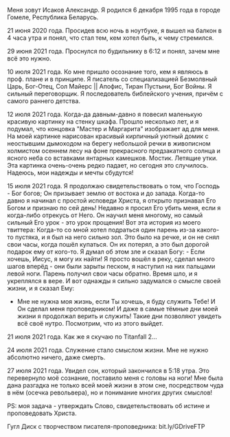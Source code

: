 Меня зовут Исаков Александр. Я родился 6 декабря 1995 года в городе Гомеле, 
Республика Беларусь. 
 

 21 июня 2020 года. Просидев всю ночь в ноутбуке, я вышел на балкон в 4 часа утра 
и понял, что стал тем, кем хотел быть, к чему стремился.


 29 июня 2021 года. Проснулся по будильнику в 6:12 и понял, зачем мне всё это нужно.


 10 июля 2021 года. Ко мне пришло осознание того, кем я являюсь в проф. плане
и в принципе. 
Я писатель со специализацией
Безмолвный Царь, Бог-Отец, Сол Майерс || Апофис, Тиран Пустыни, Бог Войны.
Я сильный переговорщик. 
Я последователь библейского учения, причём с самого раннего детства.


 12 июля 2021 года. Когда-да давным-давно я повесил маленькую красивую картинку
на стенку шкафа. Прошло несколько лет, и я подумал, что концовка "Мастер и 
Маргарита" изображает ад для меня. 
 На моей картинке нарисован красивый кирпичный уютный домик с неостывшим
дымоходом на берегу небольшой речки в живописном холмистом осеннем лесу на фоне
прекрасного предзакатного солнца и ясного неба со вставками янтарных камешков.
Мостик. Летящие утки. 
 Эта картинка очень-очень редко падает, но сегодня это случилось.
 Надеюсь, мои надежды и мечты сбудутся!
 
 
 15 июля 2021 года. Я продолжаю свидетельствовать о том, что Господь - Бог богов;
Он призывает землю от востока и до запада. 
 Когда-то давно я начинал с простой исповеди Христа, я открыто признавал Его Богом
и признаю по сей день! Недавно я просил Его убить меня, если я когда-либо отрекусь
от Него. 
 Он научил меня многому, но самый сильный Его урок - это урок прощения! Вот эта 
история из моего твиттера: Когда-то со мной хотел подраться один парень из-за
какого-то пустяка, и я был на него сильно зол. Это было на речке, и он не снял 
свои часы, когда пошёл купаться. Он их потерял, а это был дорогой подарок ему от 
кого-то. Я думал об этом зле и сказал Богу: - Если хочешь, Иисус, я могу их найти!
Я просто вошёл в реку, сделал много шагов вперёд - они были зарыты песком, я 
наступил на них пальцами левой ноги. Парень получил свои часы обратно.
 Время шло, и я укреплялся в вере. И вот однажды я сильно задумался о смысле 
своей жизни, и я сказал Ему: 
- Мне не нужна моя жизнь, если Ты хочешь, я буду служить Тебе! 
И Он сделал меня проповедником! 
 И даже в самые тёмные дни моей жизни я продолжал верить и служить! Такие дни
позволяют увидеть всё своё нутро. Посмотрим, что из этого выйдет.


 21 июля 2021 года. Как же я скучаю по Titanfall 2...
 

 24 июля 2021 года. Служение стало смыслом жизни. Мне не нужно абсолютно ничего, 
даже смерть.

 
 27 июля 2021 года. Увидел сон, который закончился в 5:18 утра. Это перевернуло
моё сознание, поставило меня с головы на ноги! Мне была дана разгадка не только 
всей моей жизни в этом сне, посредством чуда в нём (осечка револьвера), но и 
понимание многих других смыслов! 


PS: моя задача - утверждать Слово, свидетельствовать об истине и проповедовать 
Христа.


Гугл Диск с творчеством писателя-проповедника: bit.ly/GDriveFTP
